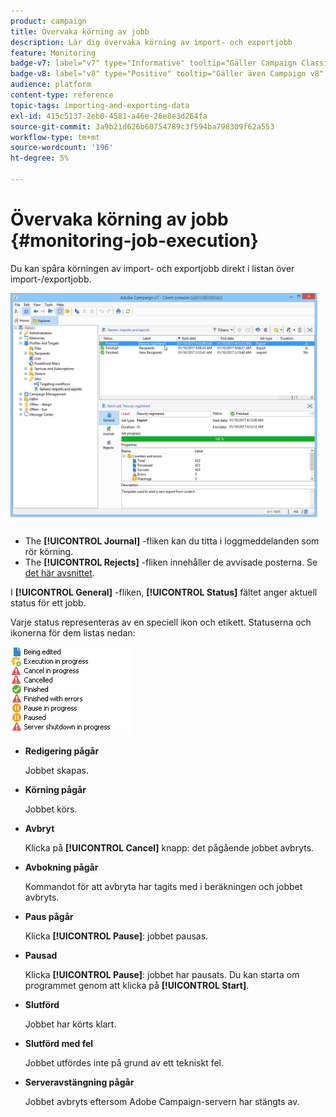 ```yaml
---
product: campaign
title: Övervaka körning av jobb
description: Lär dig övervaka körning av import- och exportjobb
feature: Monitoring
badge-v7: label="v7" type="Informative" tooltip="Gäller Campaign Classic v7"
badge-v8: label="v8" type="Positive" tooltip="Gäller även Campaign v8"
audience: platform
content-type: reference
topic-tags: importing-and-exporting-data
exl-id: 415c5137-2eb0-4581-a46e-26e8e3d264fa
source-git-commit: 3a9b21d626b60754789c3f594ba798309f62a553
workflow-type: tm+mt
source-wordcount: '196'
ht-degree: 5%

---
```


# Övervaka körning av jobb {#monitoring-job-execution}



Du kan spåra körningen av import- och exportjobb direkt i listan över import-/exportjobb.

![](assets/s_ncs_user_export_list_and_details.png)

* The **[!UICONTROL Journal]** -fliken kan du titta i loggmeddelanden som rör körning.
* The **[!UICONTROL Rejects]** -fliken innehåller de avvisade posterna. Se [det här avsnittet](../../platform/using/executing-import-jobs.md#behavior-in-the-event-of-an-error).

I **[!UICONTROL General]** -fliken, **[!UICONTROL Status]** fältet anger aktuell status för ett jobb.

Varje status representeras av en speciell ikon och etikett. Statuserna och ikonerna för dem listas nedan:

![](assets/s_ncs_user_export_status.png)

* **Redigering pågår**

  Jobbet skapas.

* **Körning pågår**

  Jobbet körs.

* **Avbryt**

  Klicka på **[!UICONTROL Cancel]** knapp: det pågående jobbet avbryts.

* **Avbokning pågår**

  Kommandot för att avbryta har tagits med i beräkningen och jobbet avbryts.

* **Paus pågår**

  Klicka **[!UICONTROL Pause]**: jobbet pausas.

* **Pausad**

  Klicka **[!UICONTROL Pause]**: jobbet har pausats. Du kan starta om programmet genom att klicka på **[!UICONTROL Start]**.

* **Slutförd**

  Jobbet har körts klart.

* **Slutförd med fel**

  Jobbet utfördes inte på grund av ett tekniskt fel.

* **Serveravstängning pågår**

  Jobbet avbryts eftersom Adobe Campaign-servern har stängts av.
